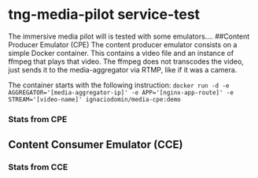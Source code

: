 # tng-media-pilot service-test
The immersive media pilot will is tested with some emulators....
##Content Producer Emulator (CPE)
The content producer emulator consists on a simple Docker container. This
contains a video file and an instance of ffmpeg that plays that video. The 
ffmpeg does not transcodes the video, just sends it to the media-aggregator
via RTMP, like if it was a camera. 

The container starts with the following instruction:
```docker run -d -e AGGREGATOR='[media-aggregator-ip]' -e APP='[nginx-app-route]' -e STREAM='[video-name]' ignaciodomin/media-cpe:demo```
### Stats from CPE

## Content Consumer Emulator (CCE)


### Stats from CCE
    
